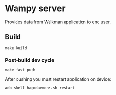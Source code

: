 # Wampy server

Provides data from Walkman application to end user.

## Build

```shell
make build
```

### Post-build dev cycle

```shell
make fast push
```

After pushing you must restart application on device:

```shell
adb shell hagodaemons.sh restart
```
